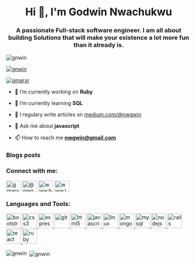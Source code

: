 
<h1 align="center">Hi 👋, I'm Godwin Nwachukwu</h1>
<h3 align="center">A passionate Full-stack software engineer. I am all about building Solutions that will make your existence a lot more fun than it already is.</h3>

<p align="left"> <img src="https://komarev.com/ghpvc/?username=gnwin&label=Profile%20views&color=0e75b6&style=flat" alt="gnwin" /> </p>

<p align="left"> <a href="https://github.com/ryo-ma/github-profile-trophy"><img src="https://github-profile-trophy.vercel.app/?username=gnwin" alt="gnwin" /></a> </p>

<p align="left"> <a href="https://twitter.com/gmarxr" target="blank"><img src="https://img.shields.io/twitter/follow/gmarxr?logo=twitter&style=for-the-badge" alt="gmarxr" /></a> </p>

- 🔭 I’m currently working on **Ruby**

- 🌱 I’m currently learning **SQL**

- 📝 I regulary write articles on [medium.com/@nwgwin](https://medium.com/@nwgwin)

- 💬 Ask me about **javascript**

- 📫 How to reach me **nwgwin@gmail.com**

### Blogs posts
<!-- BLOG-POST-LIST:START -->
<!-- BLOG-POST-LIST:END -->

<h3 align="left">Connect with me:</h3>
<p align="left">
<a href="https://twitter.com/gmarxr" target="blank"><img align="center" src="https://cdn.jsdelivr.net/npm/simple-icons@3.0.1/icons/twitter.svg" alt="gmarxr" height="30" width="40" /></a>
<a href="https://medium.com/@nwgwin" target="blank"><img align="center" src="https://cdn.jsdelivr.net/npm/simple-icons@3.0.1/icons/medium.svg" alt="@nwgwin" height="30" width="40" /></a>
<a href="https://www.hackerrank.com/gmarx" target="blank"><img align="center" src="https://cdn.jsdelivr.net/npm/simple-icons@3.0.1/icons/hackerrank.svg" alt="www.hackerrank.com/gmarx" height="30" width="40" /></a>
<a href="https://www.leetcode.com/gmarx-code" target="blank"><img align="center" src="https://cdn.jsdelivr.net/npm/simple-icons@3.0.1/icons/leetcode.svg" alt="www.leetcode.com/gmarx-code" height="30" width="40" /></a>
</p>

<h3 align="left">Languages and Tools:</h3>
<p align="left"> <a href="https://getbootstrap.com" target="_blank"> <img src="https://devicons.github.io/devicon/devicon.git/icons/bootstrap/bootstrap-plain.svg" alt="bootstrap" width="40" height="40"/> </a> <a href="https://www.w3schools.com/css/" target="_blank"> <img src="https://devicons.github.io/devicon/devicon.git/icons/css3/css3-original-wordmark.svg" alt="css3" width="40" height="40"/> </a> <a href="https://expressjs.com" target="_blank"> <img src="https://devicons.github.io/devicon/devicon.git/icons/express/express-original-wordmark.svg" alt="express" width="40" height="40"/> </a> <a href="https://git-scm.com/" target="_blank"> <img src="https://www.vectorlogo.zone/logos/git-scm/git-scm-icon.svg" alt="git" width="40" height="40"/> </a> <a href="https://www.w3.org/html/" target="_blank"> <img src="https://devicons.github.io/devicon/devicon.git/icons/html5/html5-original-wordmark.svg" alt="html5" width="40" height="40"/> </a> <a href="https://developer.mozilla.org/en-US/docs/Web/JavaScript" target="_blank"> <img src="https://devicons.github.io/devicon/devicon.git/icons/javascript/javascript-original.svg" alt="javascript" width="40" height="40"/> </a> <a href="https://www.linux.org/" target="_blank"> <img src="https://devicons.github.io/devicon/devicon.git/icons/linux/linux-original.svg" alt="linux" width="40" height="40"/> </a> <a href="https://www.mongodb.com/" target="_blank"> <img src="https://devicons.github.io/devicon/devicon.git/icons/mongodb/mongodb-original-wordmark.svg" alt="mongodb" width="40" height="40"/> </a> <a href="https://www.mysql.com/" target="_blank"> <img src="https://devicons.github.io/devicon/devicon.git/icons/mysql/mysql-original-wordmark.svg" alt="mysql" width="40" height="40"/> </a> <a href="https://nodejs.org" target="_blank"> <img src="https://devicons.github.io/devicon/devicon.git/icons/nodejs/nodejs-original-wordmark.svg" alt="nodejs" width="40" height="40"/> </a> <a href="https://rubyonrails.org" target="_blank"> <img src="https://devicons.github.io/devicon/devicon.git/icons/rails/rails-original-wordmark.svg" alt="rails" width="40" height="40"/> </a> <a href="https://reactjs.org/" target="_blank"> <img src="https://devicons.github.io/devicon/devicon.git/icons/react/react-original-wordmark.svg" alt="react" width="40" height="40"/> </a> <a href="https://www.ruby-lang.org/en/" target="_blank"> <img src="https://devicons.github.io/devicon/devicon.git/icons/ruby/ruby-original-wordmark.svg" alt="ruby" width="40" height="40"/> </a> </p>

<p><img align="left" src="https://github-readme-stats.vercel.app/api/top-langs?username=gnwin&show_icons=true&locale=en&layout=compact" alt="gnwin" /></p>

<p>&nbsp;<img align="center" src="https://github-readme-stats.vercel.app/api?username=gnwin&show_icons=true&locale=en" alt="gnwin" /></p>
